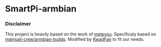 # SmartPi-armbian

### Disclaimer

This project is heavily based on the work of [meteyou](https://github.com/meteyou).
Specificaly based on [mainsail-crew/armbian-builds](https://github.com/mainsail-crew/armbian-builds).
Modified by [KwadFan](https://github.com/KwadFan) to fit our needs.
